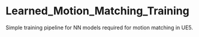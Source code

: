# Learned_Motion_Matching_Training
Simple training pipeline for NN models required for motion matching in UE5. 
